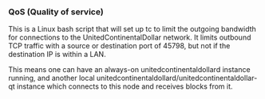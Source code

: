### QoS (Quality of service) ###

This is a Linux bash script that will set up tc to limit the outgoing bandwidth for connections to the UnitedContinentalDollar network. It limits outbound TCP traffic with a source or destination port of 45798, but not if the destination IP is within a LAN.

This means one can have an always-on unitedcontinentaldollard instance running, and another local unitedcontinentaldollard/unitedcontinentaldollar-qt instance which connects to this node and receives blocks from it.
